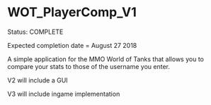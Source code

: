# WOT_PlayerComp_V1

Status: COMPLETE

Expected completion date = August 27 2018

A simple application for the MMO World of Tanks that allows you to compare your stats to those of the username you enter.

V2 will include a GUI

V3 will include ingame implementation
